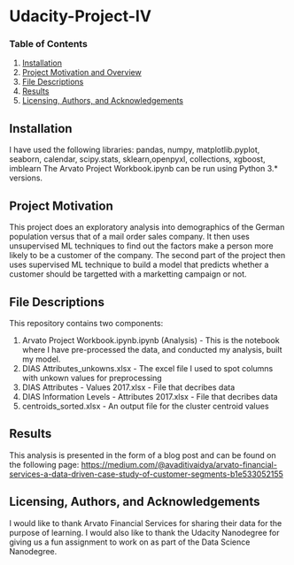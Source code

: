 # Udacity-Project-IV

### Table of Contents

1. [Installation](#installation)
2. [Project Motivation and Overview](#motivation)
3. [File Descriptions](#files)
4. [Results](#results)
5. [Licensing, Authors, and Acknowledgements](#licensing)


## Installation <a name="installation"></a>
I have used the following libraries: pandas, numpy, matplotlib.pyplot, seaborn, calendar, scipy.stats, sklearn,openpyxl, collections, xgboost, imblearn
The Arvato Project Workbook.ipynb can be run using Python 3.* versions.

## Project Motivation <a name="motivation"></a>
This project does an exploratory analysis into demographics of the German population versus that of a mail order sales company. It then uses unsupervised ML techniques to find out the factors make a person more likely to be a customer of the company. The second part of the project then uses supervised ML technique to build a model that predicts whether a customer should be targetted with a marketting campaign or not.

## File Descriptions <a name="files"></a>
This repository contains two components:
1. Arvato Project Workbook.ipynb.ipynb (Analysis) - This is the notebook where I have pre-processed the data, and conducted my analysis, built my model.
2. DIAS Attributes_unkowns.xlsx - The excel file I used to spot columns with unkown values for preprocessing
3. DIAS Attributes - Values 2017.xlsx - File that decribes data
4. DIAS Information Levels - Attributes 2017.xlsx -  File that decribes data
5. centroids_sorted.xlsx - An output file for the cluster centroid values

## Results <a name="results"></a>
This analysis is presented in the form of a blog post and can be found on the following page: https://medium.com/@avaditivaidya/arvato-financial-services-a-data-driven-case-study-of-customer-segments-b1e533052155

## Licensing, Authors, and Acknowledgements <a name="licensing"></a>
I would like to thank Arvato Financial Services for sharing their data for the purpose of learning.
I would also like to thank the Udacity Nanodegree for giving us a fun assignment to work on as part of the Data Science Nanodegree.


